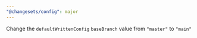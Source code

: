 ```yaml
---
"@changesets/config": major
---
```


Change the `defaultWrittenConfig` `baseBranch` value from `"master"` to `"main"`
